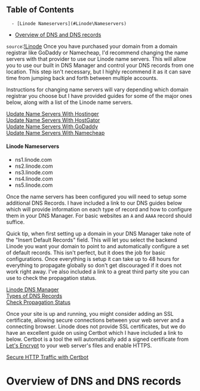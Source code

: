 ## Table of Contents

      - [Linode Nameservers](#Linode\Nameservers)
- [Overview of DNS and DNS records](#overview\of\dns\and\dns\records)

`source`:[!Linode](https://www.linode.com/community/questions/19221/how-to-configure-a-domain-name-step-by-step-on-a-linode-server-platform)
Once you have purchased your domain from a domain registrar like GoDaddy or Namecheap, I'd recommend changing the name servers with that provider to use our Linode name servers. This will allow you to use our built in DNS Manager and control your DNS records from one location. This step isn't necessary, but I highly recommend it as it can save time from jumping back and forth between multiple accounts.

Instructions for changing name servers will vary depending which domain registrar you choose but I have provided guides for some of the major ones below, along with a list of the Linode name servers.

[Update Name Servers With Hostinger](https://www.hostinger.com/tutorials/dns/how-to-change-domain-nameservers)  
[Update Name Servers With HostGator](https://www.hostgator.com/help/article/how-to-change-name-servers-with-hover)  
[Update Name Servers With GoDaddy](https://www.godaddy.com/help/set-custom-nameservers-for-domains-registered-with-godaddy-12317)  
[Update Name Servers With Namecheap](https://www.namecheap.com/support/knowledgebase/article.aspx/767/10/how-to-change-dns-for-a-domain)

#### Linode Nameservers

- ns1.linode.com
- ns2.linode.com
- ns3.linode.com
- ns4.linode.com
- ns5.linode.com

Once the name servers has been configured you will need to setup some additional DNS Records. I have included a link to our DNS guides below which will provide information on each type of record and how to configure them in your DNS Manager. For basic websites an `A` and `AAAA` record should suffice.

Quick tip, when first setting up a domain in your DNS Manager take note of the "Insert Default Records" field. This will let you select the backend Linode you want your domain to point to and automatically configure a set of default records. This isn't perfect, but it does the job for basic configurations. Once everything is setup it can take up to 48 hours for everything to propagate globally so don't get discouraged if it does not work right away. I've also included a link to a great third party site you can use to check the propagation status.

[Linode DNS Manager](https://www.linode.com/docs/platform/manager/dns-manager/)  
[Types of DNS Records](https://www.linode.com/docs/networking/dns/dns-records-an-introduction/)  
[Check Propagation Status](https://dnschecker.org/)

Once your site is up and running, you might consider adding an SSL certificate, allowing secure connections between your web server and a connecting browser. Linode does not provide SSL certificates, but we do have an excellent guide on using Certbot which I have included a link to below. Certbot is a tool the will automatically add a signed certificate from [Let's Encrypt](https://letsencrypt.org/) to your web server's files and enable HTTPS.

[Secure HTTP Traffic with Certbot](https://www.linode.com/docs/quick-answers/websites/secure-http-traffic-certbot/)


# Overview of DNS and DNS records
